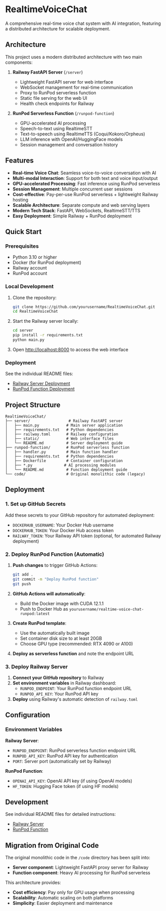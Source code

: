 # RealtimeVoiceChat

A comprehensive real-time voice chat system with AI integration, featuring a distributed architecture for scalable deployment.

## Architecture

This project uses a modern distributed architecture with two main components:

1. **Railway FastAPI Server** (`/server`)
   - Lightweight FastAPI server for web interface
   - WebSocket management for real-time communication
   - Proxy to RunPod serverless function
   - Static file serving for the web UI
   - Health check endpoints for Railway

2. **RunPod Serverless Function** (`/runpod-function`)
   - GPU-accelerated AI processing
   - Speech-to-text using RealtimeSTT
   - Text-to-speech using RealtimeTTS (Coqui/Kokoro/Orpheus)
   - LLM inference with OpenAI/HuggingFace models
   - Session management and conversation history

## Features

- **Real-time Voice Chat**: Seamless voice-to-voice conversation with AI
- **Multi-modal Interaction**: Support for both text and voice input/output
- **GPU-accelerated Processing**: Fast inference using RunPod serverless
- **Session Management**: Multiple concurrent user sessions
- **Cost-effective**: Pay-per-use RunPod serverless + lightweight Railway hosting
- **Scalable Architecture**: Separate compute and web serving layers
- **Modern Tech Stack**: FastAPI, WebSockets, RealtimeSTT/TTS
- **Easy Deployment**: Simple Railway + RunPod deployment

## Quick Start

### Prerequisites

- Python 3.10 or higher
- Docker (for RunPod deployment)
- Railway account
- RunPod account

### Local Development

1. Clone the repository:
   ```bash
   git clone https://github.com/yourusername/RealtimeVoiceChat.git
   cd RealtimeVoiceChat
   ```

2. Start the Railway server locally:
   ```bash
   cd server
   pip install -r requirements.txt
   python main.py
   ```

3. Open [http://localhost:8000](http://localhost:8000) to access the web interface

### Deployment

See the individual README files:
- [Railway Server Deployment](./server/README.md)
- [RunPod Function Deployment](./runpod-function/README.md)

## Project Structure

```
RealtimeVoiceChat/
├── server/                 # Railway FastAPI server
│   ├── main.py            # Main server application
│   ├── requirements.txt   # Python dependencies
│   ├── railway.toml       # Railway configuration
│   ├── static/            # Web interface files
│   └── README.md          # Server deployment guide
├── runpod-function/       # RunPod serverless function
│   ├── handler.py         # Main function handler
│   ├── requirements.txt   # Python dependencies
│   ├── Dockerfile         # Container configuration
│   ├── *.py              # AI processing modules
│   └── README.md          # Function deployment guide
└── code/                  # Original monolithic code (legacy)
```

## Deployment

### 1. Set up GitHub Secrets

Add these secrets to your GitHub repository for automated deployment:
- `DOCKERHUB_USERNAME`: Your Docker Hub username
- `DOCKERHUB_TOKEN`: Your Docker Hub access token
- `RAILWAY_TOKEN`: Your Railway API token (optional, for automated Railway deployment)

### 2. Deploy RunPod Function (Automatic)

1. **Push changes** to trigger GitHub Actions:
   ```bash
   git add .
   git commit -m "Deploy RunPod function"
   git push
   ```

2. **GitHub Actions will automatically**:
   - Build the Docker image with CUDA 12.1.1
   - Push to Docker Hub as `yourusername/realtime-voice-chat-runpod:latest`

3. **Create RunPod template**:
   - Use the automatically built image
   - Set container disk size to at least 20GB
   - Choose GPU type (recommended: RTX 4090 or A100)

4. **Deploy as serverless function** and note the endpoint URL

### 3. Deploy Railway Server

1. **Connect your GitHub repository** to Railway
2. **Set environment variables** in Railway dashboard:
   - `RUNPOD_ENDPOINT`: Your RunPod function endpoint URL
   - `RUNPOD_API_KEY`: Your RunPod API key
3. **Deploy** using Railway's automatic detection of `railway.toml`

## Configuration

### Environment Variables

**Railway Server**:
- `RUNPOD_ENDPOINT`: RunPod serverless function endpoint URL
- `RUNPOD_API_KEY`: RunPod API key for authentication
- `PORT`: Server port (automatically set by Railway)

**RunPod Function**:
- `OPENAI_API_KEY`: OpenAI API key (if using OpenAI models)
- `HF_TOKEN`: Hugging Face token (if using HF models)

## Development

See individual README files for detailed instructions:
- [Railway Server](./server/README.md)
- [RunPod Function](./runpod-function/README.md)

## Migration from Original Code

The original monolithic code in the `/code` directory has been split into:
- **Server component**: Lightweight FastAPI proxy server for Railway
- **Function component**: Heavy AI processing for RunPod serverless

This architecture provides:
- **Cost efficiency**: Pay only for GPU usage when processing
- **Scalability**: Automatic scaling on both platforms
- **Simplicity**: Easier deployment and maintenance
